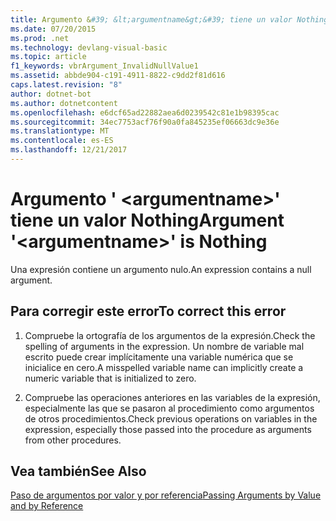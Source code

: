```yaml
---
title: Argumento &#39; &lt;argumentname&gt;&#39; tiene un valor Nothing
ms.date: 07/20/2015
ms.prod: .net
ms.technology: devlang-visual-basic
ms.topic: article
f1_keywords: vbrArgument_InvalidNullValue1
ms.assetid: abbde904-c191-4911-8822-c9dd2f81d616
caps.latest.revision: "8"
author: dotnet-bot
ms.author: dotnetcontent
ms.openlocfilehash: e6dcf65ad22882aea6d0239542c81e1b98395cac
ms.sourcegitcommit: 34ec7753acf76f90a0fa845235ef06663dc9e36e
ms.translationtype: MT
ms.contentlocale: es-ES
ms.lasthandoff: 12/21/2017
---
```

# <a name="argument-39ltargumentnamegt39-is-nothing"></a><span data-ttu-id="50460-102">Argumento &#39; &lt;argumentname&gt;&#39; tiene un valor Nothing</span><span class="sxs-lookup"><span data-stu-id="50460-102">Argument &#39;&lt;argumentname&gt;&#39; is Nothing</span></span>
<span data-ttu-id="50460-103">Una expresión contiene un argumento nulo.</span><span class="sxs-lookup"><span data-stu-id="50460-103">An expression contains a null argument.</span></span>  
  
## <a name="to-correct-this-error"></a><span data-ttu-id="50460-104">Para corregir este error</span><span class="sxs-lookup"><span data-stu-id="50460-104">To correct this error</span></span>  
  
1.  <span data-ttu-id="50460-105">Compruebe la ortografía de los argumentos de la expresión.</span><span class="sxs-lookup"><span data-stu-id="50460-105">Check the spelling of arguments in the expression.</span></span> <span data-ttu-id="50460-106">Un nombre de variable mal escrito puede crear implícitamente una variable numérica que se inicialice en cero.</span><span class="sxs-lookup"><span data-stu-id="50460-106">A misspelled variable name can implicitly create a numeric variable that is initialized to zero.</span></span>  
  
2.  <span data-ttu-id="50460-107">Compruebe las operaciones anteriores en las variables de la expresión, especialmente las que se pasaron al procedimiento como argumentos de otros procedimientos.</span><span class="sxs-lookup"><span data-stu-id="50460-107">Check previous operations on variables in the expression, especially those passed into the procedure as arguments from other procedures.</span></span>  
  
## <a name="see-also"></a><span data-ttu-id="50460-108">Vea también</span><span class="sxs-lookup"><span data-stu-id="50460-108">See Also</span></span>  
 [<span data-ttu-id="50460-109">Paso de argumentos por valor y por referencia</span><span class="sxs-lookup"><span data-stu-id="50460-109">Passing Arguments by Value and by Reference</span></span>](../../visual-basic/programming-guide/language-features/procedures/passing-arguments-by-value-and-by-reference.md)  

